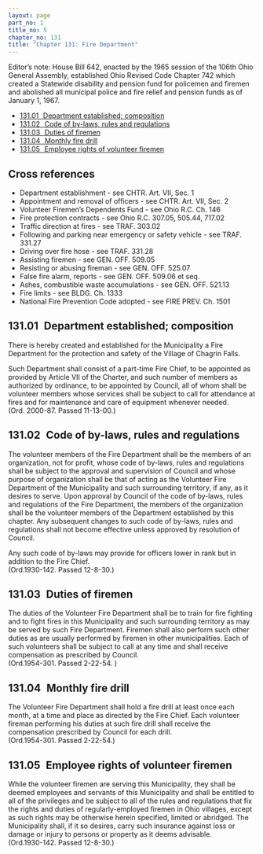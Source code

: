 ```yaml
---
layout: page
part_no: 1
title_no: 5
chapter_no: 131
title: "Chapter 131: Fire Department"
---
```


Editor’s note: House Bill 642, enacted by the 1965 session of the 106th Ohio
General Assembly, established Ohio Revised Code Chapter 742 which created a
Statewide disability and pension fund for policemen and firemen and abolished
all municipal police and fire relief and pension funds as of January 1, 1967.

* [131.01   Department established; composition](#13101-department-established-composition)
* [131.02   Code of by-laws, rules and regulations](#13102-code-of-by-laws-rules-and-regulations)
* [131.03   Duties of firemen](#13103-duties-of-firemen)
* [131.04   Monthly fire drill](#13104-monthly-fire-drill)
* [131.05   Employee rights of volunteer firemen](#13105-employee-rights-of-volunteer-firemen)

## Cross references

* Department establishment - see CHTR. Art. VII, Sec. 1
* Appointment and removal of officers - see CHTR. Art. VII, Sec. 2
* Volunteer Firemen’s Dependents Fund - see Ohio R.C. Ch. 146
* Fire protection contracts - see Ohio R.C. 307.05, 505.44, 717.02
* Traffic direction at fires - see TRAF. 303.02
* Following and parking near emergency or safety vehicle - see TRAF. 331.27
* Driving over fire hose - see TRAF. 331.28
* Assisting firemen - see GEN. OFF. 509.05
* Resisting or abusing fireman - see GEN. OFF. 525.07
* False fire alarm, reports - see GEN. OFF. 509.06 et seq.
* Ashes, combustible waste accumulations - see GEN. OFF. 521.13
* Fire limits - see BLDG. Ch. 1333
* National Fire Prevention Code adopted - see FIRE PREV. Ch. 1501

## 131.01   Department established; composition

There is hereby created and established for the Municipality a Fire Department
for the protection and safety of the Village of Chagrin Falls.

Such Department shall consist of a part-time Fire Chief, to be appointed as
provided by Article VII of the Charter, and such number of members as authorized
by ordinance, to be appointed by Council, all of whom shall be volunteer members
whose services shall be subject to call for attendance at fires and for
maintenance and care of equipment whenever needed.  
(Ord. 2000-87. Passed 11-13-00.)

## 131.02   Code of by-laws, rules and regulations

The volunteer members of the Fire Department shall be the members of an
organization, not for profit, whose code of by-laws, rules and regulations shall
be subject to the approval and supervision of Council and whose purpose of
organization shall be that of acting as the Volunteer Fire Department of the
Municipality and such surrounding territory, if any, as it desires to serve.
Upon approval by Council of the code of by-laws, rules and regulations of the
Fire Department, the members of the organization shall be the volunteer members
of the Department established by this chapter. Any subsequent changes to such
code of by-laws, rules and regulations shall not become effective unless
approved by resolution of Council.

Any such code of by-laws may provide for officers lower in rank but in addition
to the Fire Chief.  
(Ord.1930-142. Passed 12-8-30.)

## 131.03   Duties of firemen

The duties of the Volunteer Fire Department shall be to train for fire fighting
and to fight fires in this Municipality and such surrounding territory as may be
served by such Fire Department. Firemen shall also perform such other duties as
are usually performed by firemen in other municipalities. Each of such
volunteers shall be subject to call at any time and shall receive compensation
as prescribed by Council.  
(Ord.1954-301. Passed 2-22-54. )

## 131.04   Monthly fire drill

The Volunteer Fire Department shall hold a fire drill at least once each month,
at a time and place as directed by the Fire Chief. Each volunteer fireman
performing his duties at such fire drill shall receive the compensation
prescribed by Council for each drill.  
(Ord.1954-301. Passed 2-22-54.)

## 131.05   Employee rights of volunteer firemen

While the volunteer firemen are serving this Municipality, they shall be deemed
employees and servants of this Municipality and shall be entitled to all of the
privileges and be subject to all of the rules and regulations that fix the
rights and duties of regularly-employed firemen in Ohio villages, except as such
rights may be otherwise herein specified, limited or abridged. The Municipality
shall, if it so desires, carry such insurance against loss or damage or injury
to persons or property as it deems advisable.  
(Ord.1930-142. Passed 12-8-30.)
